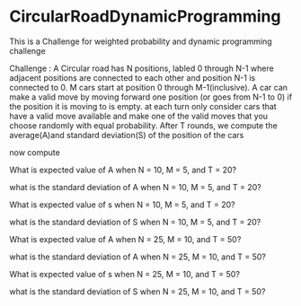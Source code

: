 # CircularRoadDynamicProgramming

This is a Challenge for weighted probability and dynamic programming challenge

Challenge : A Circular road has N positions, labled 0 through N-1 where adjacent positions
are connected to each other and position N-1 is connected to 0. M cars start at position 0 through M-1(inclusive).
A car can make a valid move by moving forward one position (or goes from N-1 to 0) if the position it is moving to 
is empty. at each turn only consider cars that have a valid move available and make one of the valid moves that 
you choose randomly with equal probability. After T rounds, we compute the average(A)and standard deviation(S) 
of the position of the cars


now compute 

What is expected value of A when N = 10, M = 5, and T = 20?

what is the standard deviation of A when N = 10, M = 5, and T = 20?

What is expected value of s when N = 10, M = 5, and T = 20?

what is the standard deviation of S when N = 10, M = 5, and T = 20?

What is expected value of A when N = 25, M = 10, and T = 50?

what is the standard deviation of A when N = 25, M = 10, and T = 50?

What is expected value of s when N = 25, M = 10, and T = 50?

what is the standard deviation of S when N = 25, M = 10, and T = 50?
